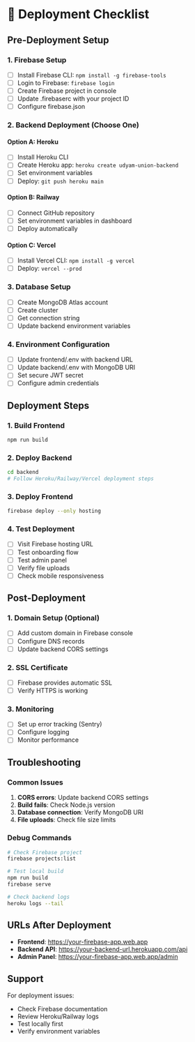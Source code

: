 # 🚀 Deployment Checklist

## Pre-Deployment Setup

### 1. Firebase Setup
- [ ] Install Firebase CLI: `npm install -g firebase-tools`
- [ ] Login to Firebase: `firebase login`
- [ ] Create Firebase project in console
- [ ] Update .firebaserc with your project ID
- [ ] Configure firebase.json

### 2. Backend Deployment (Choose One)

#### Option A: Heroku
- [ ] Install Heroku CLI
- [ ] Create Heroku app: `heroku create udyam-union-backend`
- [ ] Set environment variables
- [ ] Deploy: `git push heroku main`

#### Option B: Railway
- [ ] Connect GitHub repository
- [ ] Set environment variables in dashboard
- [ ] Deploy automatically

#### Option C: Vercel
- [ ] Install Vercel CLI: `npm install -g vercel`
- [ ] Deploy: `vercel --prod`

### 3. Database Setup
- [ ] Create MongoDB Atlas account
- [ ] Create cluster
- [ ] Get connection string
- [ ] Update backend environment variables

### 4. Environment Configuration
- [ ] Update frontend/.env with backend URL
- [ ] Update backend/.env with MongoDB URI
- [ ] Set secure JWT secret
- [ ] Configure admin credentials

## Deployment Steps

### 1. Build Frontend
```bash
npm run build
```

### 2. Deploy Backend
```bash
cd backend
# Follow Heroku/Railway/Vercel deployment steps
```

### 3. Deploy Frontend
```bash
firebase deploy --only hosting
```

### 4. Test Deployment
- [ ] Visit Firebase hosting URL
- [ ] Test onboarding flow
- [ ] Test admin panel
- [ ] Verify file uploads
- [ ] Check mobile responsiveness

## Post-Deployment

### 1. Domain Setup (Optional)
- [ ] Add custom domain in Firebase console
- [ ] Configure DNS records
- [ ] Update backend CORS settings

### 2. SSL Certificate
- [ ] Firebase provides automatic SSL
- [ ] Verify HTTPS is working

### 3. Monitoring
- [ ] Set up error tracking (Sentry)
- [ ] Configure logging
- [ ] Monitor performance

## Troubleshooting

### Common Issues
1. **CORS errors**: Update backend CORS settings
2. **Build fails**: Check Node.js version
3. **Database connection**: Verify MongoDB URI
4. **File uploads**: Check file size limits

### Debug Commands
```bash
# Check Firebase project
firebase projects:list

# Test local build
npm run build
firebase serve

# Check backend logs
heroku logs --tail
```

## URLs After Deployment

- **Frontend**: https://your-firebase-app.web.app
- **Backend API**: https://your-backend-url.herokuapp.com/api
- **Admin Panel**: https://your-firebase-app.web.app/admin

## Support

For deployment issues:
- Check Firebase documentation
- Review Heroku/Railway logs
- Test locally first
- Verify environment variables
